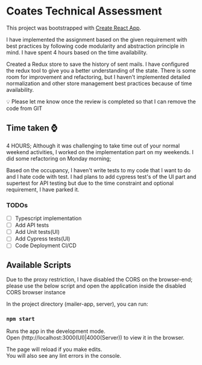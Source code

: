# Coates Technical Assessment

This project was bootstrapped with [Create React App](https://github.com/facebook/create-react-app).

I have implemented the assignment based on the given requirement with best practices by following code modularity and abstraction principle in mind. I have spent 4 hours based on the time availability.


Created a Redux store to save the history of sent mails. I have configured the redux tool to give you a better understanding of the state. There is some room for improvement and refactoring, but I haven't implemented detailed normalization and other store management best practices because of time availability.



:bulb: Please let me know once the review is completed so that I can remove the code from GIT

## Time taken :watch:

4 HOURS; Although it was challenging to take time out of your normal weekend activities, I worked on the implementation part on my weekends. I did some refactoring on Monday morning; 

Based on the occupancy, I haven't write tests to my code that I want to do and I hate code with test. I had plans to add cypress test's of the UI part and supertest for API testing but due to the time constraint and optional requirement, I have parked it.

### TODOs

- [ ] Typescript implementation
- [ ] Add API tests
- [ ] Add Unit tests(UI)
- [ ] Add Cypress tests(UI)
- [ ] Code Deployment CI/CD

## Available Scripts

Due to the proxy restriction, I have disabled the CORS on the browser-end; please use the below script and open the application inside the disabled CORS browser instance



In the project directory (mailer-app, server), you can run:

### `npm start`

Runs the app in the development mode.\
Open (http://localhost:3000(UI)|4000(Server)) to view it in the browser.

The page will reload if you make edits.\
You will also see any lint errors in the console.

